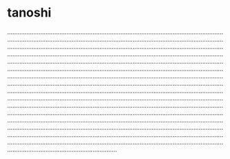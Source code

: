 # tanoshi

...............................................................................................................................................................................................................................................................................................................................................................................................................................................................................................................................................................................................................................................................................................................................................................................................................................................................................................................................................................................................................................................................................................................................................................................................................................................................................................................................................................................................................................................................................................................................................................................................................................................................................................................................................................................................................................................................................................................................................................................................................................................................................................................................